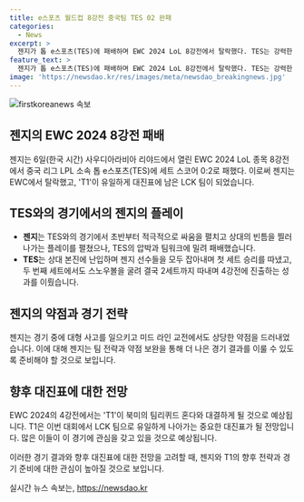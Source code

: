 ```yaml
---
title: e스포츠 월드컵 8강전 중국팀 TES 02 완패
categories:
  - News
excerpt: >
  젠지가 톱 e스포츠(TES)에 패배하며 EWC 2024 LoL 8강전에서 탈락했다. TES는 강력한 플레이로 2세트를 이기고 4강전에 진출했다. 이에 젠지가 탈락하면서 T1이 유일하게 대진표에 남은 LCK 팀이 되었으며, T1은 4강전에서 리퀴드 혼다와 대결한다.
feature_text: >
  젠지가 톱 e스포츠(TES)에 패배하며 EWC 2024 LoL 8강전에서 탈락했다. TES는 강력한 플레이로 2세트를 이기고 4강전에 진출했다. 이에 젠지가 탈락하면서 T1이 유일하게 대진표에 남은 LCK 팀이 되었으며, T1은 4강전에서 리퀴드 혼다와 대결한다.
image: 'https://newsdao.kr/res/images/meta/newsdao_breakingnews.jpg'
---
```


<p><img src="https://newsdao.kr/res/images/meta/newsdao_breakingnews.jpg" alt="firstkoreanews 속보" /></p>

<h2 data-ke-size="size26">젠지의 EWC 2024 8강전 패배</h2>

<p data-ke-size="size16">젠지는 6일(한국 시간) 사우디아라비아 리야드에서 열린 EWC 2024 LoL 종목 8강전에서 중국 리그 LPL 소속 톱 e스포츠(TES)에 세트 스코어 0:2로 패했다. 이로써 젠지는 EWC에서 탈락했고, 'T1'이 유일하게 대진표에 남은 LCK 팀이 되었습니다.</p>

<h2 data-ke-size="size26">TES와의 경기에서의 젠지의 플레이</h2>

<ul>
<li><b>젠지</b>는 TES와의 경기에서 초반부터 적극적으로 싸움을 펼치고 상대의 빈틈을 찔러나가는 플레이를 펼쳤으나, TES의 압박과 팀워크에 밀려 패배했습니다.</li>
<li><b>TES</b>는 상대 본진에 난입하며 젠지 선수들을 모두 잡아내며 첫 세트 승리를 따냈고, 두 번째 세트에서도 스노우볼을 굴려 결국 2세트까지 따내며 4강전에 진출하는 성과를 이뤘습니다.</li>
</ul>

<h2 data-ke-size="size26">젠지의 약점과 경기 전략</h2>

<p data-ke-size="size16">젠지는 경기 중에 대형 사고를 일으키고 미드 라인 교전에서도 상당한 약점을 드러내었습니다. 이에 대해 젠지는 팀 전략과 약점 보완을 통해 더 나은 경기 결과를 이룰 수 있도록 준비해야 할 것으로 보입니다.</p>

<h2 data-ke-size="size26">향후 대진표에 대한 전망</h2>

<p data-ke-size="size16">EWC 2024의 4강전에서는 'T1'이 북미의 팀리퀴드 혼다와 대결하게 될 것으로 예상됩니다. T1은 이번 대회에서 LCK 팀으로 유일하게 나아가는 중요한 대진표가 될 전망입니다. 많은 이들이 이 경기에 관심을 갖고 있을 것으로 예상됩니다.</p>

<p>이러한 경기 결과와 향후 대진표에 대한 전망을 고려할 때, 젠지와 T1의 향후 전략과 경기 준비에 대한 관심이 높아질 것으로 보입니다.</p>
실시간 뉴스 속보는, <a href="https://newsdao.kr" rel="dofollow">https://newsdao.kr</a>


